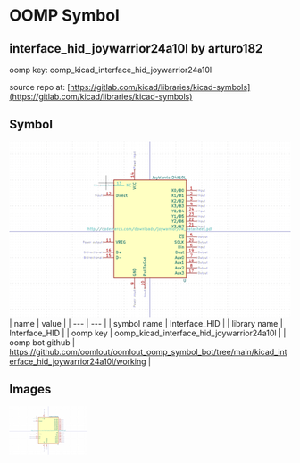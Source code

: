 # OOMP Symbol  
## interface_hid_joywarrior24a10l  by arturo182  
  
oomp key: oomp_kicad_interface_hid_joywarrior24a10l  
  
source repo at: [https://gitlab.com/kicad/libraries/kicad-symbols](https://gitlab.com/kicad/libraries/kicad-symbols)  
## Symbol  
  
[![working.png](working_600.png)](working.png)  
| name | value | 
| --- | --- | 
| symbol name | Interface_HID | 
| library name | Interface_HID | 
| oomp key | oomp_kicad_interface_hid_joywarrior24a10l | 
| oomp bot github | https://github.com/oomlout/oomlout_oomp_symbol_bot/tree/main/kicad_interface_hid_joywarrior24a10l/working | 
## Images  
  
[![working.png](working_140.png)](working.png)  

